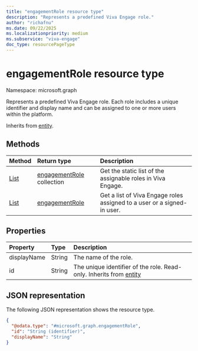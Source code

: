 ```yaml
---
title: "engagementRole resource type"
description: "Represents a predefined Viva Engage role."
author: "richafnu"
ms.date: 09/22/2025
ms.localizationpriority: medium
ms.subservice: "viva-engage"
doc_type: resourcePageType
---
```


# engagementRole resource type

Namespace: microsoft.graph

Represents a predefined Viva Engage role. Each role includes a unique identifier and display name and can be assigned to one or more users within the platform.

Inherits from [entity](../resources/entity.md).

## Methods
|Method|Return type|Description|
|:---|:---|:---|
|[List](../api/employeeexperience-list-roles.md)|[engagementRole](../resources/engagementrole.md) collection|Get the static list of the assignable roles in Viva Engage.|
|[List](../api/employeeexperienceuser-list-assignedroles.md)|[engagementRole](../resources/engagementrole.md)|Get a list of  Viva Engage roles assigned to a user or a signed-in user.|

## Properties
|Property|Type|Description|
|:---|:---|:---|
|displayName|String|The name of the role.|
|id|String|The unique identifier of the role. Read-only. Inherits from [entity](../resources/entity.md)|

## JSON representation
The following JSON representation shows the resource type.
<!-- {
  "blockType": "resource",
  "keyProperty": "id",
  "@odata.type": "microsoft.graph.engagementRole",
  "baseType": "microsoft.graph.entity",
  "openType": false
}
-->
``` json
{
  "@odata.type": "#microsoft.graph.engagementRole",
  "id": "String (identifier)",
  "displayName": "String"
}
```
